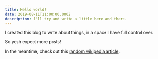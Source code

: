 ```yaml
---
title: Hello world!
date: 2019-08-11T11:00:00.000Z
description: I'll try and write a little here and there.
---
```


I created this blog to write about things, in a space I have full control over.

So yeah expect more posts!

In the meantime, check out this [random wikipedia article](https://en.wikipedia.org/wiki/Special:Random).
